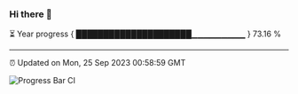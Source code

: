 ### Hi there 👋

⏳ Year progress { █████████████████████▁▁▁▁▁▁▁▁▁ } 73.16 %

---

⏰ Updated on Mon, 25 Sep 2023 00:58:59 GMT

![Progress Bar CI](https://github.com/liununu/liununu/workflows/Progress%20Bar%20CI/badge.svg)
